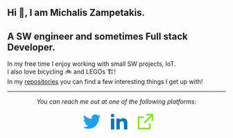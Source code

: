 ## Hi 👋, I am Michalis Zampetakis.
## A SW engineer and sometimes Full stack Developer.
In my free time I enjoy working with small SW projects, IoT.  
I also love bicycling 🚲 and LEGOs 🏗!  
In my [repositories](https://github.com/mzampetakis?tab=repositories) you can find a few interesting things I get up with!

<hr>
<p align="center">
  <i>You can reach me out at one of the following platforms:</i>
  <p align="center">
    <a href="https://twitter.com/mzampetakis" alt="Twitter"><img src="https://raw.githubusercontent.com/mzampetakis/mzampetakis/master/assets/twitter-fill.svg" style="margin-left:10px"></a>
    <a href="https://www.linkedin.com/in/mzampetakis" alt="Linkedin"><img src="https://raw.githubusercontent.com/mzampetakis/mzampetakis/master/assets/linkedin-fill.svg" style="margin-left:10px"></a>
    <a href="http://mzampetakis.com" alt="My site"><img src="https://raw.githubusercontent.com/mzampetakis/mzampetakis/master/assets/external-link-line.svg" style="margin-left:10px"></a>
  </p>
</p>

